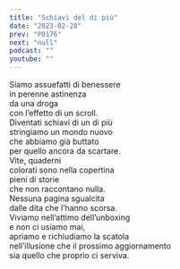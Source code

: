 ```yaml
---
title: "Schiavi del di più"
date: "2023-02-28"
prev: "P0176"
next: "null"
podcast: ""
youtube: ""
---
```


Siamo assuefatti di benessere  
in perenne astinenza  
da una droga   
con l’effetto di un scroll.  
Diventati schiavi di un di più  
stringiamo un mondo nuovo  
che abbiamo già buttato  
per quello ancora da scartare.  
Vite, quaderni  
colorati sono nella copertina  
pieni di storie   
che non raccontano nulla.  
Nessuna pagina sgualcita  
dalle dita che l’hanno scorsa.  
Viviamo nell’attimo dell’unboxing  
e non ci usiamo mai,  
apriamo e richiudiamo la scatola  
nell’illusione che il prossimo aggiornamento  
sia quello che proprio ci serviva.
